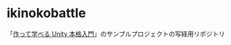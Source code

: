 # ikinokobattle

「[作って学べる Unity 本格入門](https://gihyo.jp/book/2020/978-4-297-10973-8)」のサンプルプロジェクトの写経用リポジトリ
